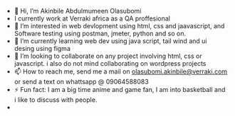 - 👋 Hi, I’m Akinbile Abdulmumeen Olasubomi
- I currently work at Verraki africa as a QA proffesional
- 👀 I’m interested in web devlopment using html, css and jaavascript, and Software testing using postman, jmeter, python and so on.
- 🌱 I’m currently learning web dev using java script, tail wind and ui desing using figma
- 💞️ I’m looking to collaborate on any project involving html, css or javascript. i also do not mind collaborating on wordpress projects
- 📫 How to reach me, send me a mail on olasubomi.akinbile@verraki.com or send a text on whattsapp @ 09064588083
- ⚡ Fun fact: I am a big time anime and game fan, I am into basketball and i like to discuss with people.
- 

<!---
TheDarkStag/TheDarkStag is a ✨ special ✨ repository because its `README.md` (this file) appears on your GitHub profile.
You can click the Preview link to take a look at your changes.
--->
